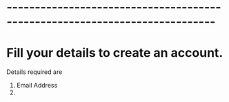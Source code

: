 # ---------------------------------------------------------------------------
# Fill your details to create an account. 

Details required are 
  1. Email Address 
  2. 